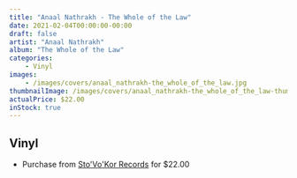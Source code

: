 ```yaml
---
title: "Anaal Nathrakh - The Whole of the Law"
date: 2021-02-04T00:00:00-00:00
draft: false
artist: "Anaal Nathrakh"
album: "The Whole of the Law"
categories:
    - Vinyl
images:
    - /images/covers/anaal_nathrakh-the_whole_of_the_law.jpg
thumbnailImage: /images/covers/anaal_nathrakh-the_whole_of_the_law-thumb.jpg
actualPrice: $22.00
inStock: true
---
```


## Vinyl
* Purchase from [Sto'Vo'Kor Records](https://stovokor-records.com/products/anaal-nathrakh-the-whole-of-the-law) for $22.00
